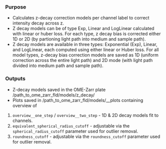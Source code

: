 ### Purpose
- Calculates z-decay correction models per channel label to correct intensity decay across z.
- Z decay models can be of type Exp, Linear and LogLinear calculated with linear or huber loss. For each type, z decay bias is corrected either 1D or 2D (by partioning light path into medium and sample path).
- Z decay models are available in three types: Exponential (Exp), Linear, and LogLinear, each computed using either linear or Huber loss. For all model types, z-decay bias correction models are saved as 1D (uniform correction across the entire light path) and 2D mode (with light path divided into medium path and sample path).

### Outputs
- Z-decay models saved in the OME-Zarr plate /path_to_ome_zarr_fld/models/z_decay/ 
- Plots saved in /path_to_ome_zarr_fld/models/__plots containing overview of 
1. `overview__one_step` / `overview__two_step` - 1D & 2D decay models fit to channels.
2. `equivalent_spherical_radius_cutoff` - adjustable via the `spherical_radius_cutoff` parameter used for outlier removal.
3. `roundness_cutoff` - adjustable via the `roundness_cutoff` parameter used for outlier removal.
